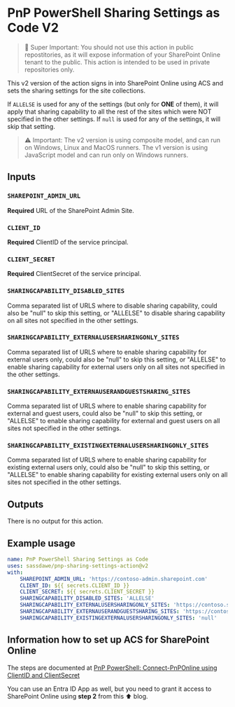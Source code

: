# PnP PowerShell Sharing Settings as Code V2

> 🚩 Super Important: You should not use this action in public repostitories, as it will expose information of your SharePoint Online tenant to the public. This action is intended to be used in private repositories only.

This v2 version of the action signs in into SharePoint Online using ACS and sets the sharing settings for the site collections.

If `ALLELSE` is used for any of the settings (but only for **ONE** of them), it will apply that sharing capability to all the rest of the sites which were NOT specified in the other settings. If `null` is used for any of the settings, it will skip that setting.

> ⚠️ Important: The v2 version is using composite model, and can run on Windows, Linux and MacOS runners. The v1 version is using JavaScript model and can run only on Windows runners.

## Inputs

### `SHAREPOINT_ADMIN_URL`

**Required** URL of the SharePoint Admin Site.

### `CLIENT_ID`

**Required** ClientID of the service principal.

### `CLIENT_SECRET`

**Required** ClientSecret of the service principal.

### `SHARINGCAPABILITY_DISABLED_SITES`

Comma separated list of URLS where to disable sharing capability, could also be "null" to skip this setting, or "ALLELSE" to disable sharing capability on all sites not specified in the other settings.

### `SHARINGCAPABILITY_EXTERNALUSERSHARINGONLY_SITES`

Comma separated list of URLS where to enable sharing capability for external users only, could also be "null" to skip this setting, or "ALLELSE" to enable sharing capability for external users only on all sites not specified in the other settings.

### `SHARINGCAPABILITY_EXTERNAUSERANDGUESTSHARING_SITES`

Comma separated list of URLS where to enable sharing capability for external and guest users, could also be "null" to skip this setting, or "ALLELSE" to enable sharing capability for external and guest users on all sites not specified in the other settings.

### `SHARINGCAPABILITY_EXISTINGEXTERNALUSERSHARINGONLY_SITES`

Comma separated list of URLS where to enable sharing capability for existing external users only, could also be "null" to skip this setting, or "ALLELSE" to enable sharing capability for existing external users only on all sites not specified in the other settings.

## Outputs

There is no output for this action.

## Example usage

```yaml
name: PnP PowerShell Sharing Settings as Code
uses: sassdawe/pnp-sharing-settings-action@v2
with:
    SHAREPOINT_ADMIN_URL: 'https://contoso-admin.sharepoint.com'
    CLIENT_ID: ${{ secrets.CLIENT_ID }}
    CLIENT_SECRET: ${{ secrets.CLIENT_SECRET }}
    SHARINGCAPABILITY_DISABLED_SITES: 'ALLELSE'
    SHARINGCAPABILITY_EXTERNALUSERSHARINGONLY_SITES: 'https://contoso.sharepoint.com/, https://contoso.sharepoint.com/sites/Development'
    SHARINGCAPABILITY_EXTERNAUSERANDGUESTSHARING_SITES: 'https://contoso.sharepoint.com/sites/HR, https://contoso.sharepoint.com/sites/bteam, https://contoso.sharepoint.com/sites/ateam'
    SHARINGCAPABILITY_EXISTINGEXTERNALUSERSHARINGONLY_SITES: 'null'
```

## Information how to set up ACS for SharePoint Online

The steps are documented at [PnP PowerShell: Connect-PnPOnline using ClientID and ClientSecret](https://www.sharepointdiary.com/2019/03/connect-pnponline-with-appid-and-appsecret.html)

You can use an Entra ID App as well, but you need to grant it access to SharePoint Online using **step 2** from this ⬆️ blog.
